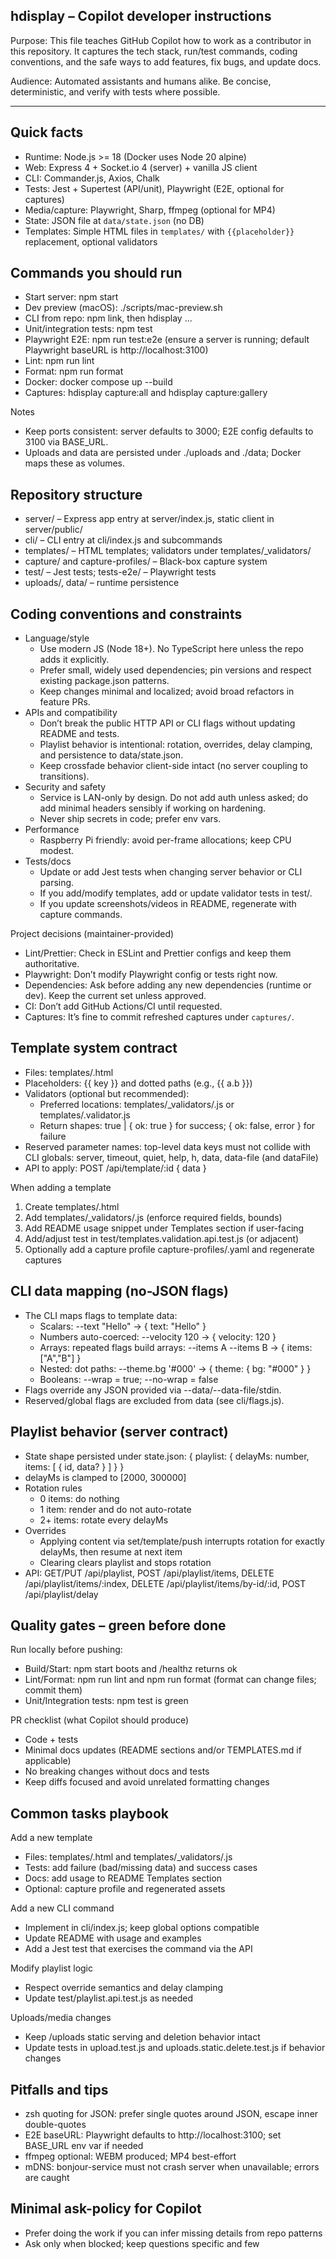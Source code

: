 ## hdisplay – Copilot developer instructions

Purpose: This file teaches GitHub Copilot how to work as a contributor in this repository. It captures the tech stack, run/test commands, coding conventions, and the safe ways to add features, fix bugs, and update docs.

Audience: Automated assistants and humans alike. Be concise, deterministic, and verify with tests where possible.

---

## Quick facts

- Runtime: Node.js >= 18 (Docker uses Node 20 alpine)
- Web: Express 4 + Socket.io 4 (server) + vanilla JS client
- CLI: Commander.js, Axios, Chalk
- Tests: Jest + Supertest (API/unit), Playwright (E2E, optional for captures)
- Media/capture: Playwright, Sharp, ffmpeg (optional for MP4)
- State: JSON file at `data/state.json` (no DB)
- Templates: Simple HTML files in `templates/` with `{{placeholder}}` replacement, optional validators

## Commands you should run

- Start server: npm start
- Dev preview (macOS): ./scripts/mac-preview.sh
- CLI from repo: npm link, then hdisplay ...
- Unit/integration tests: npm test
- Playwright E2E: npm run test:e2e (ensure a server is running; default Playwright baseURL is http://localhost:3100)
- Lint: npm run lint
- Format: npm run format
- Docker: docker compose up --build
- Captures: hdisplay capture:all and hdisplay capture:gallery

Notes
- Keep ports consistent: server defaults to 3000; E2E config defaults to 3100 via BASE_URL.
- Uploads and data are persisted under ./uploads and ./data; Docker maps these as volumes.

## Repository structure

- server/ – Express app entry at server/index.js, static client in server/public/
- cli/ – CLI entry at cli/index.js and subcommands
- templates/ – HTML templates; validators under templates/_validators/
- capture/ and capture-profiles/ – Black-box capture system
- test/ – Jest tests; tests-e2e/ – Playwright tests
- uploads/, data/ – runtime persistence

## Coding conventions and constraints

- Language/style
	- Use modern JS (Node 18+). No TypeScript here unless the repo adds it explicitly.
	- Prefer small, widely used dependencies; pin versions and respect existing package.json patterns.
	- Keep changes minimal and localized; avoid broad refactors in feature PRs.
- APIs and compatibility
	- Don’t break the public HTTP API or CLI flags without updating README and tests.
	- Playlist behavior is intentional: rotation, overrides, delay clamping, and persistence to data/state.json.
	- Keep crossfade behavior client-side intact (no server coupling to transitions).
- Security and safety
	- Service is LAN-only by design. Do not add auth unless asked; do add minimal headers sensibly if working on hardening.
	- Never ship secrets in code; prefer env vars.
- Performance
	- Raspberry Pi friendly: avoid per-frame allocations; keep CPU modest.
- Tests/docs
	- Update or add Jest tests when changing server behavior or CLI parsing.
	- If you add/modify templates, add or update validator tests in test/.
	- If you update screenshots/videos in README, regenerate with capture commands.

Project decisions (maintainer-provided)
- Lint/Prettier: Check in ESLint and Prettier configs and keep them authoritative.
- Playwright: Don’t modify Playwright config or tests right now.
- Dependencies: Ask before adding any new dependencies (runtime or dev). Keep the current set unless approved.
- CI: Don’t add GitHub Actions/CI until requested.
- Captures: It’s fine to commit refreshed captures under `captures/`.

## Template system contract

- Files: templates/<id>.html
- Placeholders: {{ key }} and dotted paths (e.g., {{ a.b }})
- Validators (optional but recommended):
	- Preferred locations: templates/_validators/<id>.js or templates/<id>.validator.js
	- Return shapes: true | { ok: true } for success; { ok: false, error } for failure
- Reserved parameter names: top-level data keys must not collide with CLI globals: server, timeout, quiet, help, h, data, data-file (and dataFile)
- API to apply: POST /api/template/:id { data }

When adding a template
1) Create templates/<id>.html
2) Add templates/_validators/<id>.js (enforce required fields, bounds)
3) Add README usage snippet under Templates section if user-facing
4) Add/adjust test in test/templates.validation.api.test.js (or adjacent)
5) Optionally add a capture profile capture-profiles/<id>.yaml and regenerate captures

## CLI data mapping (no-JSON flags)

- The CLI maps flags to template data:
	- Scalars: --text "Hello" → { text: "Hello" }
	- Numbers auto-coerced: --velocity 120 → { velocity: 120 }
	- Arrays: repeated flags build arrays: --items A --items B → { items: ["A","B"] }
	- Nested: dot paths: --theme.bg '#000' → { theme: { bg: "#000" } }
	- Booleans: --wrap = true; --no-wrap = false
- Flags override any JSON provided via --data/--data-file/stdin.
- Reserved/global flags are excluded from data (see cli/flags.js).

## Playlist behavior (server contract)

- State shape persisted under state.json:
	{
		playlist: { delayMs: number, items: [ { id, data? } ] }
	}
- delayMs is clamped to [2000, 300000]
- Rotation rules
	- 0 items: do nothing
	- 1 item: render and do not auto-rotate
	- 2+ items: rotate every delayMs
- Overrides
	- Applying content via set/template/push interrupts rotation for exactly delayMs, then resume at next item
	- Clearing clears playlist and stops rotation
- API: GET/PUT /api/playlist, POST /api/playlist/items, DELETE /api/playlist/items/:index, DELETE /api/playlist/items/by-id/:id, POST /api/playlist/delay

## Quality gates – green before done

Run locally before pushing:
- Build/Start: npm start boots and /healthz returns ok
- Lint/Format: npm run lint and npm run format (format can change files; commit them)
- Unit/Integration tests: npm test is green

PR checklist (what Copilot should produce)
- Code + tests
- Minimal docs updates (README sections and/or TEMPLATES.md if applicable)
- No breaking changes without docs and tests
- Keep diffs focused and avoid unrelated formatting changes

## Common tasks playbook

Add a new template
- Files: templates/<id>.html and templates/_validators/<id>.js
- Tests: add failure (bad/missing data) and success cases
- Docs: add usage to README Templates section
- Optional: capture profile and regenerated assets

Add a new CLI command
- Implement in cli/index.js; keep global options compatible
- Update README with usage and examples
- Add a Jest test that exercises the command via the API

Modify playlist logic
- Respect override semantics and delay clamping
- Update test/playlist.api.test.js as needed

Uploads/media changes
- Keep /uploads static serving and deletion behavior intact
- Update tests in upload.test.js and uploads.static.delete.test.js if behavior changes

## Pitfalls and tips

- zsh quoting for JSON: prefer single quotes around JSON, escape inner double-quotes
- E2E baseURL: Playwright defaults to http://localhost:3100; set BASE_URL env var if needed
- ffmpeg optional: WEBM produced; MP4 best-effort
- mDNS: bonjour-service must not crash server when unavailable; errors are caught

## Minimal ask-policy for Copilot

- Prefer doing the work if you can infer missing details from repo patterns
- Ask only when blocked; keep questions specific and few

